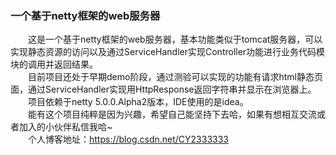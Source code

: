 ### 一个基于netty框架的web服务器
&emsp;&emsp;这是一个基于netty框架的web服务器，基本功能类似于tomcat服务器，可以实现静态资源的访问以及通过ServiceHandler实现Controller功能进行业务代码模块的调用并返回结果。<br>
&emsp;&emsp;目前项目还处于早期demo阶段，通过测验可以实现的功能有请求html静态页面，通过ServiceHandler实现用HttpResponse返回字符串并显示在浏览器上。<br>
&emsp;&emsp;项目依赖于netty 5.0.0.Alpha2版本，IDE使用的是idea。<br>
&emsp;&emsp;能有这个项目纯粹是因为兴趣，希望自己能坚持下去哈，如果有想相互交流或者加入的小伙伴私信我哈~<br>
&emsp;&emsp;个人博客地址：https://blog.csdn.net/CY2333333
